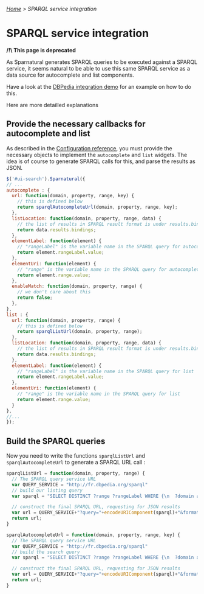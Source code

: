 _[Home](index.html) > SPARQL service integration_

# SPARQL service integration

**/!\ This page is deprecated**

As Sparnatural generates SPARQL queries to be executed against a SPARQL service, it seems natural to be able to use this same SPARQL service as a data source for autocomplete and list components. 

Have a look at the [DBPedia integration demo](blob/master/sparnatural-demo-dbpedia/index.html#L92) for an example on how to do this.

Here are more detailled explanations


## Provide the necessary callbacks for autocomplete and list

As described in the [Configuration reference](Configuration), you must provide the necessary objects to implement the `autocomplete` and `list` widgets. The idea is of course to generate SPARQL calls for this, and parse the results as JSON.


```javascript
$('#ui-search').Sparnatural({
// ...  
autocomplete : {
  url: function(domain, property, range, key) {
    // this is defined below
    return sparqlAutocompleteUrl(domain, property, range, key);
  },
  listLocation: function(domain, property, range, data) {
    // the list of results in SPARQL result format is under results.bindings
    return data.results.bindings;
  },
  elementLabel: function(element) {
    // "rangeLabel" is the variable name in the SPARQL query for autocomplete
    return element.rangeLabel.value;
  },
  elementUri: function(element) {
    // "range" is the variable name in the SPARQL query for autocomplete
    return element.range.value;
  },
  enableMatch: function(domain, property, range) {
    // we don't care about this
    return false;
  },
},
list : {
  url: function(domain, property, range) {
    // this is defined below
    return sparqlListUrl(domain, property, range);
  },
  listLocation: function(domain, property, range, data) {
    // the list of results in SPARQL result format is under results.bindings
    return data.results.bindings;
  },
  elementLabel: function(element) {
    // "rangeLabel" is the variable name in the SPARQL query for list
    return element.rangeLabel.value;
  },
  elementUri: function(element) {
    // "range" is the variable name in the SPARQL query for list
    return element.range.value;
  }
},
//...
});
```


## Build the SPARQL queries

Now you need to write the functions `sparqlListUrl` and `sparqlAutocompleteUrl` to generate a SPARQL URL call :

```javascript
sparqlListUrl = function(domain, property, range) {
  // The SPARQL query service URL
  var QUERY_SERVICE = "http://fr.dbpedia.org/sparql"
  // build our listing query
  var sparql = "SELECT DISTINCT ?range ?rangeLabel WHERE {\n  ?domain a <"+domain+"> . ?domain <"+property+"> ?range . ?range a <"+range+"> \n . ?range rdfs:label ?rangeLabel FILTER(lang(?rangeLabel) = \"fr\") } ORDER BY ?rangeLabel";

  // construct the final SPARQL URL, requesting for JSON results
  var url = QUERY_SERVICE+"?query="+encodeURIComponent(sparql)+"&format=json";
  return url;
}

sparqlAutocompleteUrl = function(domain, property, range, key) {
  // The SPARQL query service URL
  var QUERY_SERVICE = "http://fr.dbpedia.org/sparql"
  // build the search query
  var sparql = "SELECT DISTINCT ?range ?rangeLabel WHERE {\n  ?domain a <"+domain+"> . ?domain <"+property+"> ?range . ?range a <"+range+"> \n . ?range rdfs:label ?rangeLabel FILTER(lang(?rangeLabel) = \"fr\") FILTER(bif:contains(?rangeLabel, \""+key+"\")) } ORDER BY ?rangeLabel";

  // construct the final SPARQL URL, requesting for JSON results
  var url = QUERY_SERVICE+"?query="+encodeURIComponent(sparql)+"&format=json";
  return url;
}
```